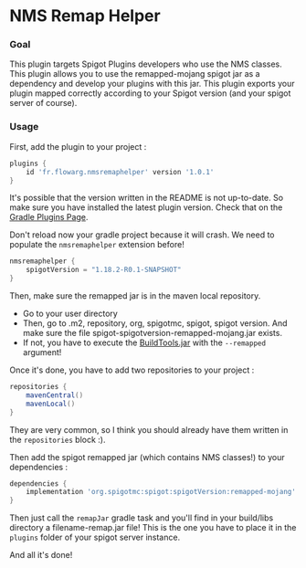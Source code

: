 # NMS Remap Helper

### Goal
This plugin targets Spigot Plugins developers who use the NMS classes.
This plugin allows you to use the remapped-mojang spigot jar as a dependency and develop your plugins with this jar.
This plugin exports your plugin mapped correctly according to your Spigot version (and your spigot server of course).

### Usage
First, add the plugin to your project :
```gradle
plugins {
    id 'fr.flowarg.nmsremaphelper' version '1.0.1'
}
```
It's possible that the version written in the README is not up-to-date. So make sure you have installed the latest plugin version.
Check that on the [Gradle Plugins Page](https://plugins.gradle.org/plugin/fr.flowarg.nmsremaphelper).

Don't reload now your gradle project because it will crash.
We need to populate the `nmsremaphelper` extension before!

```gradle
nmsremaphelper {
    spigotVersion = "1.18.2-R0.1-SNAPSHOT"
}
```
Then, make sure the remapped jar is in the maven local repository.
- Go to your user directory
- Then, go to .m2, repository, org, spigotmc, spigot, spigot version. And make sure the file spigot-spigotversion-remapped-mojang.jar exists.
- If not, you have to execute the [BuildTools.jar](https://www.spigotmc.org/wiki/buildtools/) with the `--remapped` argument!

Once it's done, you have to add two repositories to your project :
```gradle
repositories {
    mavenCentral()
    mavenLocal()
}
```
They are very common, so I think you should already have them written in the `repositories` block :).

Then add the spigot remapped jar (which contains NMS classes!) to your dependencies :
```gradle
dependencies {
    implementation 'org.spigotmc:spigot:spigotVersion:remapped-mojang'
}
```

Then just call the `remapJar` gradle task and you'll find in your build/libs directory a filename-remap.jar file! This is the one you have to place it in the `plugins` folder of your spigot server instance.

And all it's done!